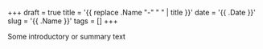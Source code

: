 +++
draft = true
title = '{{ replace .Name "-" " " | title }}'
date = '{{ .Date }}'
slug = '{{ .Name }}'
tags = []
+++

Some introductory or summary text
<!--more-->

